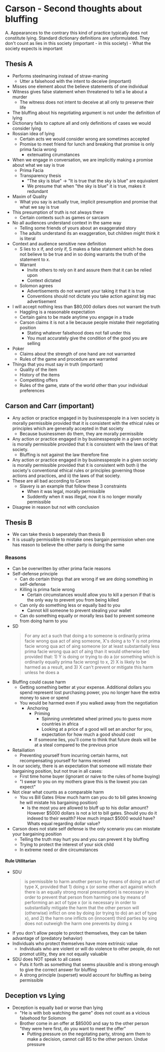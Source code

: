 # Carson - Second thoughts about bluffing
A. Appearances to the contrary this kind of practice typically does not
   constitute lying. Standard dictionary definitions are unformulated. They
   don't count as lies in this society (important - in this society)
    - What the society expects is important

## Thesis A
+ Performs steelmaning instead of straw-maning
    - Utter a falsehood with the intent to deceive (important)
+ Misses one element about the believe statements of one individual
+ Witness gives false statement when threatened to tell a lie about a murder
    - The witness does not intent to deceive at all only to preserve their life
+ The bluffing about his negotiating argument is not under the definition of
  lying
+ Dictionary fails to capture all and only definitions of cases we would
  consider lying
+ Rossian idea of lying
    - Certain acts we would consider wrong are sometimes accepted
    - Promise to meet friend for lunch and breaking that promise is only prima
      facia wrong
        - extenuating cirumstances
+ When we engage in conversation, we are implicitly making a promise about what
  we say is true
    - Prima Facia
    - Transparency thesis
        - "The sky is blue" -> "It is true that the sky is blue" are equivalent
        - We presume that when "the sky is blue" it is true, makes it redundant
+ Maxim of Quality
    - What you say is actually true, implicit presumption and promise that what
      we say is true
+ This presumption of truth is not always there
    - Certain contexts such as games or sarcasm 
+ No all audiences understand context in the same way
    - Telling some friends of yours about an exaggerated story
    - The adults understand its an exaggeration, but children might think it is
      literal
+ Context and audience sensitive new definition
    + S lies to x if, and only if, S makes a false statement which he does not
      believe to be true and in so doing warrants the truth of the statement to
      x.
    + Warrant
        - Invite others to rely on it and assure them that it can be relied upon
        - Context dictated
    + Solomon agrees
        - Advertisements do not warrant your taking it that it is true
        - Conventions should not dictate you take action against big mac
          advertisement
+ I will accept nothing less than $80,000 dollars does not warrant the truth
    - Haggling is a reasonable expectation
    - Certain gains to be made anytime you engage in a trade
    - Carson claims it is not a lie because people mistake their negotiating
      position
        + Stating whatever falsehood does not fall under this 
        + You must accurately give the condition of the good you are selling
+ Poker
    - Claims about the strength of one hand are not warranted
    - Rules of the game and procedure are warranted
+ Things that you must say in truth (important)
    - Quality of the item
    - History of the items
    - Competiting offers
    - Rules of the game, state of the world other than your individual
      preferences
## Carson and Carr (important)
+ Any action or practice engaged in by businesspeople in a iven society is
  morally permissible provided that it is consistent with the ethical rules or
  principles which are generally accepted in that society
    - Because businessmen do them, they are morally permissible
+ Any action or practice  engaged in  by businesspeople in a given  society is
  morally  permissible provided  that it is consistent  with the laws of that
  society.
    - Bluffing is not against the law therefore fine
+ Any action or practice  engaged in  by businesspeople in a given  society is
  morally  permissible  provided  that it  is consistent  with both i)  the
  society's conventional  ethical  rules or principles  governing  those
  actions and practices, and ii) the laws of that  society.
+ These are all bad according to Carson
    - Slavery is an example that follow these 3 constraints
        + When it was legal, morally permissible
        + Suddently when it was illegal, now it is no longer morally permissible
+ Disagree in reason but not with conclusion

## Thesis B
+ We can take thesis b seperately than thesis B
+ It is usually permissible to mistake ones bargain permission when one has
  reason to believe the other party is doing the same

### Reasons
+ Can be overwritten by other prima facie reasons
+ Self-defense principle
    - Can do certain things that are wrong if we are doing something in
      self-defense
    - Killing is prima facie wrong
        + Certain circumstances would allow you to kill a person if that is the
          only way to prevent you from being killed
    - Can only do something less or equally bad to you
        + Cannot kill someone to prevent stealing your wallet
    - Can do something equally or morally less bad to prevent someone from doing
      harm to you
+ SD 
    > For any act a such that doing a to someone is ordinarily prima facie wrong
    > qua act of aing someone, X's doing a to Y is not prima facie wrong qua
    > act  of aing someone  (or at  least  substantially less prima facie wrong
    > qua  act of aing  than it would  otherwise  be) provided  that:  1) Y is
    > doing or trying  to do a (or something which is ordinarily
    > equally prima facie wrong) to x, 2) X is likely to be  harmed as a result,
    > and 3) X can't prevent or mitigate this harm unless he does a 
+ Bluffing could cause harm
    - Getting something better at your expense. Additional dollars you spend
      represent lost purchasing power, you no longer have the extra money to
      save or spend
    - You would be harmed even if you walked away from the negotiation
        + Anchoring
            - Priming
                + Spinning unreletated wheel primed you to guess more countries
                  in africa
                + Looking at a price of a good will set an anchor for you,
                  expectation for how much a good should cost
            - If someone lies, you'll come to think that future deals will be at
              a steal compared to the previous price
+ Retailiation
    - Preventing yourself from incurring certain harms, not recompensating
      yourself for harms received
+ In our society, there is an expectation that someone will mistate their
  bargaining position, but not true in all cases:
    - First time home buyer (ignorant or naive to the rules of home buying)
    - "I swear to you on my mothers grave this is the lowest you can expect"
+ Not clear what counts as a comparable harm
    - You vs Bill Gates (How much harm can you do to bill gates knowing he will
      mistate his bargaining position)
        + Is the most you are allowed to bluff up to his dollar amount? However
          $5000 dollars is not a lot to bill gates. Should you do it indexed to
          their wealth? How much impact $5000 would have? Whats equal regarding
          dollar value?
+ Carson does not state self defense is the only scenario you can misstate your
  bargaining position
    - Telling the truth may hurt you and you can prevent it by bluffing
    - Trying to protect the interest of your sick child
    - In extreme need or dire circumstances 

#### Rule Utilitarian
+ SDU 
    > is permissible  to harm  another person  by means  of doing  an act  of  type
    > X, provided  that  1) doing x (or  some other  act against  which  there  is
    > an equally strong  moral  presumption)  is  necessary  in  order  to  prevent
    > that  person  from harming  one  by  means  of  performing  an act  of type x
    > (or is  necessary  in  order to substantially  mitigate the harm that the
    > other person  will (otherwise)  inflict  on one by doing (or trying to do) an
    > act of type x), and 2) the harm one inflicts on (innocent) third parties  by
    > xing does not outweigh  the harm one prevents by doing x
+ If you don't allow people to protect themselves, they can be taken advantage
  of (predatory behavior)
+ Individuals who protect themselves have more extrinsic value
    - Individuals who are violent or will do violence to other people, do not
      promot utility, they are not equally valuable 
+ SDU does NOT speak to all cases
    - Puts it forth as something that seems plausible and is strong enough to
      give the correct answer for bluffing
    - A strong principle (superset) would account for bluffing as being
      permissible

## Deception vs Lying
+ Deception is equally bad or worse than lying
    - "He is with bob watching the game" does not count as a vicious falsehood
      for Solomon
    - Brother come in an offer at $85000 and say to the other person "they were
      here first, do you want to meet the offer"
        + Putting pressure on the negotating party, strong arm them to make a
          decision, cannot call BS to the other person. Undue pressure
